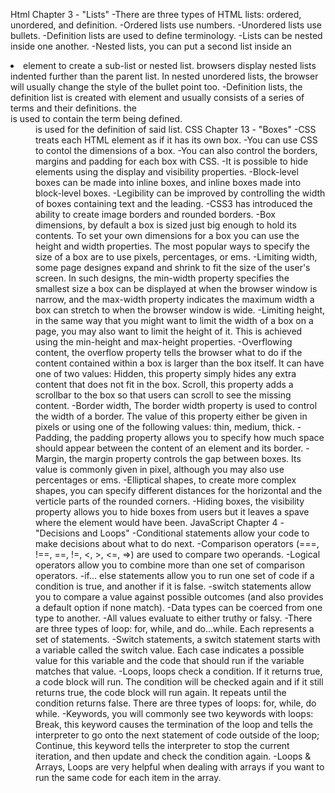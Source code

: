 Html Chapter 3 - "Lists"
    -There are three types of HTML lists: ordered, unordered, and definition.
    -Ordered lists use numbers.
    -Unordered lists use bullets.
    -Definition lists are used to define terminology.
    -Lists can be nested inside one another.
    -Nested lists, you can put a second list inside an <li> element to create a sub-list or nested list. browsers display nested lists indented further than the parent list. In nested unordered lists, the browser will usually change the style of the bullet point too.
    -Definition lists, the definition list is created with <d1> element and usually consists of a series of terms and their definitions. the <dt> is used to contain the term being defined. <dd> is used for the definition of said list.
CSS Chapter 13 - "Boxes"
    -CSS treats each HTML element as if it has its own box.
    -You can use CSS to contol the dimensions of a box.
    -You can also control the borders, margins and padding for each box with CSS.
    -It is possible to hide elements using the display and visibility properties.
    -Block-level boxes can be made into inline boxes, and inline boxes made into block-level boxes. 
    -Legibility can be improved by controlling the width of boxes containing text and the leading.
    -CSS3 has introduced the ability to create image borders and rounded borders.
    -Box dimensions, by default a box is sized just big enough to hold its contents. To set your own dimensions for a box you can use the height and width properties. The most popular ways to specify the size of a box are to use pixels, percentages, or ems.
    -Limiting width, some page designes expand and shrink to fit the size of the user's screen. In such designs, the min-width property specifies the smallest size a box can be displayed at when the browser window is narrow, and the max-width property indicates the maximum width a box can stretch to when the browser window is wide.
    -Limiting height, in the same way that you might want to limit the width of a box on a page, you may also want to limit the height of it. This is achieved using the min-height and max-height properties.
    -Overflowing content, the overflow property tells the browser what to do if the content contained within a box is larger than the box itself. It can have one of two values: Hidden, this property simply hides any extra content that does not fit in the box. Scroll, this property adds a scrollbar to the box so that users can scroll to see the missing content.
    -Border width, The border width property is used to control the width of a border. The value of this property either be given in pixels or using one of the following values: thin, medium, thick.
    -Padding, the padding property allows you to specify how much space should appear between the content of an element and its border.
    -Margin, the margin property controls the gap between boxes. Its value is commonly given in pixel, although you may also use percentages or ems.
    -Elliptical shapes, to create more complex shapes, you can specify different distances for the horizontal and the verticle parts of the rounded corners.
    -Hiding boxes, the visibility property allows you to hide boxes from users but it leaves a spave where the element would have been.
JavaScript Chapter 4 - "Decisions and Loops"
    -Conditional statements allow your code to make decisions about what to do next.
    -Comparison operators (===, !==, ==, !=, <, >, <=, =>) are used to compare two operands.
    -Logical operators allow you to combine more than one set of comparison operators.
    -if... else statements allow you to run one set of code if a condition is true, and another if it is false.
    -switch statements allow you to compare a value against possible outcomes (and also provides a default option if none match).
    -Data types can be coerced from one type to another.
    -All values evaluate to either truthy or falsy.
    -There are three types of loop: for, while, and do...while. Each represents a set of statements.
    -Switch statements, a switch statement starts with a variable called the switch value. Each case indicates a possible value for this variable and the code that should run if the variable matches that value.
    -Loops, loops check a condition. If it returns true, a code block will run. The condition will be checked again and if it still returns true, the code block will run again. It repeats until the condition returns false. There are three types of loops: for, while, do while.
    -Keywords, you will commonly see two keywords with loops: Break, this keyword causes the termination of the loop and tells the interpreter to go onto the next statement of code outside of the loop; Continue, this keyword tells the interpreter to stop the current iteration, and then update and check the condition again.
    -Loops & Arrays, Loops are very helpful when dealing with arrays if you want to run the same code for each item in the array.
